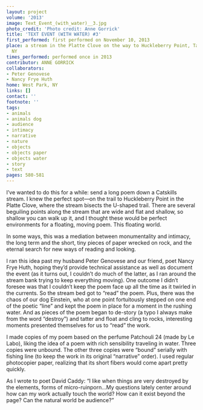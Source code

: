 ```yaml
---
layout: project
volume: '2013'
image: Text_Event_(with_water)__3.jpg
photo_credit: 'Photo credit: Anne Gorrick'
title: 'TEXT EVENT (WITH WATER) #3'
first_performed: first performed on November 10, 2013
place: a stream in the Platte Clove on the way to Huckleberry Point, Tannersville,
  NY
times_performed: performed once in 2013
contributor: ANNE GORRICK
collaborators:
- Peter Genovese
- Nancy Frye Huth
home: West Park, NY
links: []
contact: ''
footnote: ''
tags:
- animals
- animals dog
- audience
- intimacy
- narrative
- nature
- objects
- objects paper
- objects water
- story
- text
pages: 580-581
---
```


I’ve wanted to do this for a while: send a long poem down a Catskills stream. I knew the perfect spot—on the trail to Huckleberry Point in the Platte Clove, where the stream bisects the U-shaped trail. There are several beguiling points along the stream that are wide and flat and shallow, so shallow you can walk up it, and I thought these would be perfect environments for a floating, moving poem. This floating world.

In some ways, this was a mediation between monumentality and intimacy, the long term and the short, tiny pieces of paper wrecked on rock, and the eternal search for new ways of reading and looking.

I ran this idea past my husband Peter Genovese and our friend, poet Nancy Frye Huth, hoping they’d provide technical assistance as well as document the event (as it turns out, I couldn’t do much of the latter, as I ran around the stream bank trying to keep everything moving). One outcome I didn’t foresee was that I couldn’t keep the poem face up all the time as it twirled in the currents. So the stream bed got to “read” the poem. Plus, there was the chaos of our dog Einstein, who at one point fortuitously stepped on one end of the poetic “line” and kept the poem in place for a moment in the rushing water. And as pieces of the poem began to de-story (a typo I always make from the word “destroy”) and tatter and float and cling to rocks, interesting moments presented themselves for us to “read” the work.

I made copies of my poem based on the perfume Patchouli 24 (made by Le Labo), liking the idea of a poem with rich sensibility traveling in water. Three copies were unbound. The other three copies were “bound” serially with fishing line (to keep the work in its original “narrative” order). I used regular photocopier paper, realizing that its short fibers would come apart pretty quickly.

As I wrote to poet David Caddy: “I like when things are very destroyed by the elements, forms of micro-ruinporn…My questions lately center around how can my work actually touch the world? How can it exist beyond the page? Can the natural world be audience?”
